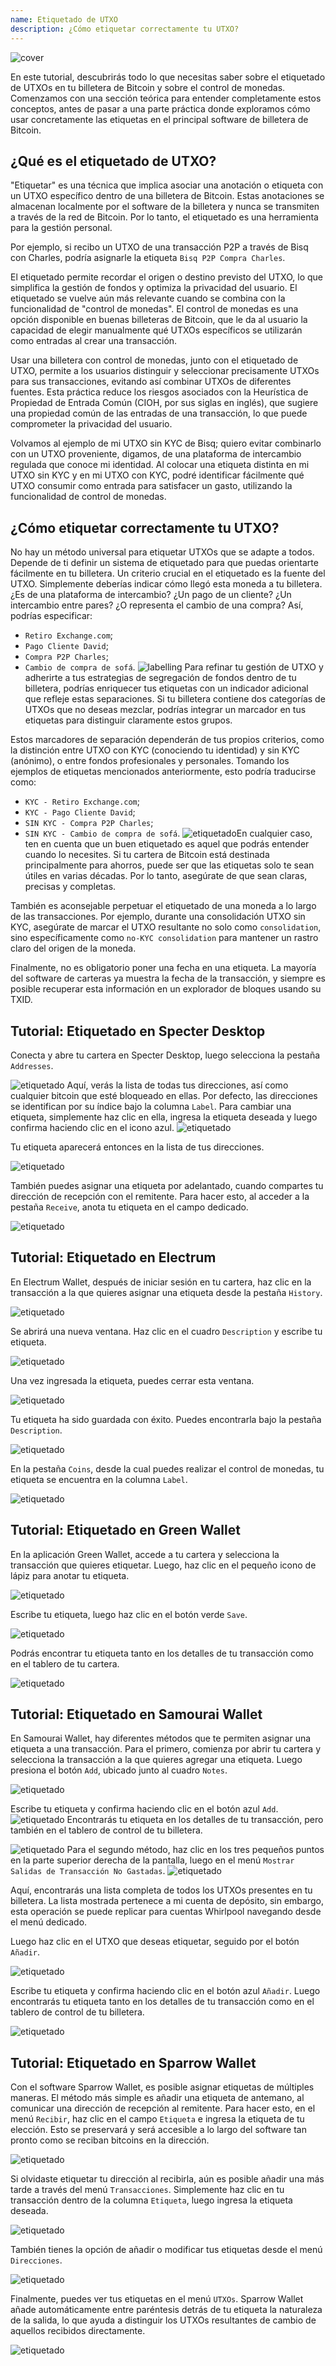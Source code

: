 ```yaml
---
name: Etiquetado de UTXO
description: ¿Cómo etiquetar correctamente tu UTXO?
---
```

![cover](assets/cover.jpeg)

En este tutorial, descubrirás todo lo que necesitas saber sobre el etiquetado de UTXOs en tu billetera de Bitcoin y sobre el control de monedas. Comenzamos con una sección teórica para entender completamente estos conceptos, antes de pasar a una parte práctica donde exploramos cómo usar concretamente las etiquetas en el principal software de billetera de Bitcoin.

## ¿Qué es el etiquetado de UTXO?
"Etiquetar" es una técnica que implica asociar una anotación o etiqueta con un UTXO específico dentro de una billetera de Bitcoin. Estas anotaciones se almacenan localmente por el software de la billetera y nunca se transmiten a través de la red de Bitcoin. Por lo tanto, el etiquetado es una herramienta para la gestión personal.

Por ejemplo, si recibo un UTXO de una transacción P2P a través de Bisq con Charles, podría asignarle la etiqueta `Bisq P2P Compra Charles`.

El etiquetado permite recordar el origen o destino previsto del UTXO, lo que simplifica la gestión de fondos y optimiza la privacidad del usuario. El etiquetado se vuelve aún más relevante cuando se combina con la funcionalidad de "control de monedas". El control de monedas es una opción disponible en buenas billeteras de Bitcoin, que le da al usuario la capacidad de elegir manualmente qué UTXOs específicos se utilizarán como entradas al crear una transacción.

Usar una billetera con control de monedas, junto con el etiquetado de UTXO, permite a los usuarios distinguir y seleccionar precisamente UTXOs para sus transacciones, evitando así combinar UTXOs de diferentes fuentes. Esta práctica reduce los riesgos asociados con la Heurística de Propiedad de Entrada Común (CIOH, por sus siglas en inglés), que sugiere una propiedad común de las entradas de una transacción, lo que puede comprometer la privacidad del usuario.

Volvamos al ejemplo de mi UTXO sin KYC de Bisq; quiero evitar combinarlo con un UTXO proveniente, digamos, de una plataforma de intercambio regulada que conoce mi identidad. Al colocar una etiqueta distinta en mi UTXO sin KYC y en mi UTXO con KYC, podré identificar fácilmente qué UTXO consumir como entrada para satisfacer un gasto, utilizando la funcionalidad de control de monedas.

## ¿Cómo etiquetar correctamente tu UTXO?
No hay un método universal para etiquetar UTXOs que se adapte a todos. Depende de ti definir un sistema de etiquetado para que puedas orientarte fácilmente en tu billetera.
Un criterio crucial en el etiquetado es la fuente del UTXO. Simplemente deberías indicar cómo llegó esta moneda a tu billetera. ¿Es de una plataforma de intercambio? ¿Un pago de un cliente? ¿Un intercambio entre pares? ¿O representa el cambio de una compra? Así, podrías especificar:
- `Retiro Exchange.com`;
- `Pago Cliente David`;
- `Compra P2P Charles`;
- `Cambio de compra de sofá`.
![labelling](assets/es/1.webp)
Para refinar tu gestión de UTXO y adherirte a tus estrategias de segregación de fondos dentro de tu billetera, podrías enriquecer tus etiquetas con un indicador adicional que refleje estas separaciones. Si tu billetera contiene dos categorías de UTXOs que no deseas mezclar, podrías integrar un marcador en tus etiquetas para distinguir claramente estos grupos.

Estos marcadores de separación dependerán de tus propios criterios, como la distinción entre UTXO con KYC (conociendo tu identidad) y sin KYC (anónimo), o entre fondos profesionales y personales. Tomando los ejemplos de etiquetas mencionados anteriormente, esto podría traducirse como:
- `KYC - Retiro Exchange.com`;
- `KYC - Pago Cliente David`;
- `SIN KYC - Compra P2P Charles`;
- `SIN KYC - Cambio de compra de sofá`.
![etiquetado](assets/es/2.webp)En cualquier caso, ten en cuenta que un buen etiquetado es aquel que podrás entender cuando lo necesites. Si tu cartera de Bitcoin está destinada principalmente para ahorros, puede ser que las etiquetas solo te sean útiles en varias décadas. Por lo tanto, asegúrate de que sean claras, precisas y completas.

También es aconsejable perpetuar el etiquetado de una moneda a lo largo de las transacciones. Por ejemplo, durante una consolidación UTXO sin KYC, asegúrate de marcar el UTXO resultante no solo como `consolidation`, sino específicamente como `no-KYC consolidation` para mantener un rastro claro del origen de la moneda.

Finalmente, no es obligatorio poner una fecha en una etiqueta. La mayoría del software de carteras ya muestra la fecha de la transacción, y siempre es posible recuperar esta información en un explorador de bloques usando su TXID.

## Tutorial: Etiquetado en Specter Desktop

Conecta y abre tu cartera en Specter Desktop, luego selecciona la pestaña `Addresses`.

![etiquetado](assets/es/3.webp)
Aquí, verás la lista de todas tus direcciones, así como cualquier bitcoin que esté bloqueado en ellas. Por defecto, las direcciones se identifican por su índice bajo la columna `Label`. Para cambiar una etiqueta, simplemente haz clic en ella, ingresa la etiqueta deseada y luego confirma haciendo clic en el icono azul.
![etiquetado](assets/es/4.webp)

Tu etiqueta aparecerá entonces en la lista de tus direcciones.

![etiquetado](assets/es/5.webp)

También puedes asignar una etiqueta por adelantado, cuando compartes tu dirección de recepción con el remitente. Para hacer esto, al acceder a la pestaña `Receive`, anota tu etiqueta en el campo dedicado.

![etiquetado](assets/es/6.webp)

## Tutorial: Etiquetado en Electrum

En Electrum Wallet, después de iniciar sesión en tu cartera, haz clic en la transacción a la que quieres asignar una etiqueta desde la pestaña `History`.

![etiquetado](assets/es/7.webp)

Se abrirá una nueva ventana. Haz clic en el cuadro `Description` y escribe tu etiqueta.

![etiquetado](assets/es/8.webp)

Una vez ingresada la etiqueta, puedes cerrar esta ventana.

![etiquetado](assets/es/9.webp)

Tu etiqueta ha sido guardada con éxito. Puedes encontrarla bajo la pestaña `Description`.

![etiquetado](assets/es/10.webp)

En la pestaña `Coins`, desde la cual puedes realizar el control de monedas, tu etiqueta se encuentra en la columna `Label`.

![etiquetado](assets/es/11.webp)

## Tutorial: Etiquetado en Green Wallet

En la aplicación Green Wallet, accede a tu cartera y selecciona la transacción que quieres etiquetar. Luego, haz clic en el pequeño icono de lápiz para anotar tu etiqueta.

![etiquetado](assets/es/12.webp)

Escribe tu etiqueta, luego haz clic en el botón verde `Save`.

![etiquetado](assets/es/13.webp)

Podrás encontrar tu etiqueta tanto en los detalles de tu transacción como en el tablero de tu cartera.

![etiquetado](assets/es/14.webp)

## Tutorial: Etiquetado en Samourai Wallet

En Samourai Wallet, hay diferentes métodos que te permiten asignar una etiqueta a una transacción. Para el primero, comienza por abrir tu cartera y selecciona la transacción a la que quieres agregar una etiqueta. Luego presiona el botón `Add`, ubicado junto al cuadro `Notes`.

![etiquetado](assets/es/15.webp)

Escribe tu etiqueta y confirma haciendo clic en el botón azul `Add`.
![etiquetado](assets/es/16.webp)
Encontrarás tu etiqueta en los detalles de tu transacción, pero también en el tablero de control de tu billetera.

![etiquetado](assets/es/17.webp)
Para el segundo método, haz clic en los tres pequeños puntos en la parte superior derecha de la pantalla, luego en el menú `Mostrar Salidas de Transacción No Gastadas`.
![etiquetado](assets/es/18.webp)

Aquí, encontrarás una lista completa de todos los UTXOs presentes en tu billetera. La lista mostrada pertenece a mi cuenta de depósito, sin embargo, esta operación se puede replicar para cuentas Whirlpool navegando desde el menú dedicado.

Luego haz clic en el UTXO que deseas etiquetar, seguido por el botón `Añadir`.

![etiquetado](assets/es/19.webp)

Escribe tu etiqueta y confirma haciendo clic en el botón azul `Añadir`. Luego encontrarás tu etiqueta tanto en los detalles de tu transacción como en el tablero de control de tu billetera.

![etiquetado](assets/es/20.webp)

## Tutorial: Etiquetado en Sparrow Wallet

Con el software Sparrow Wallet, es posible asignar etiquetas de múltiples maneras. El método más simple es añadir una etiqueta de antemano, al comunicar una dirección de recepción al remitente. Para hacer esto, en el menú `Recibir`, haz clic en el campo `Etiqueta` e ingresa la etiqueta de tu elección. Esto se preservará y será accesible a lo largo del software tan pronto como se reciban bitcoins en la dirección.

![etiquetado](assets/es/21.webp)

Si olvidaste etiquetar tu dirección al recibirla, aún es posible añadir una más tarde a través del menú `Transacciones`. Simplemente haz clic en tu transacción dentro de la columna `Etiqueta`, luego ingresa la etiqueta deseada.

![etiquetado](assets/es/22.webp)

También tienes la opción de añadir o modificar tus etiquetas desde el menú `Direcciones`.

![etiquetado](assets/es/23.webp)

Finalmente, puedes ver tus etiquetas en el menú `UTXOs`. Sparrow Wallet añade automáticamente entre paréntesis detrás de tu etiqueta la naturaleza de la salida, lo que ayuda a distinguir los UTXOs resultantes de cambio de aquellos recibidos directamente.

![etiquetado](assets/es/24.webp)